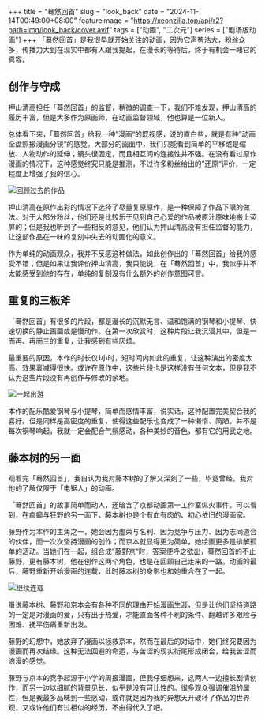 +++
title = "蓦然回首"
slug = "look_back"
date = "2024-11-14T00:49:00+08:00"
featureimage = "https://xeonzilla.top/api/r2?path=img/look_back/cover.avif"
tags = ["动画", "二次元"]
series = ["剧场版动画"]
+++
「蓦然回首」是我很早就开始关注的动画，因为它声势浩大，粉丝众多，传播力大到在现实中都有人跟我提起，在漫长的等待后，终于有机会一睹它的真容。

## 创作与守成
押山清高担任「蓦然回首」的监督，稍微的调查一下，我们不难发现，押山清高的履历丰富，但是大多作为原画师，在动画监督领域，他也算是一位新人。

总体看下来，「蓦然回首」给我一种”漫画“的既视感，说的直白些，就是有种”动画全盘照搬漫画分镜“的感觉。大部分的画面中，我们只能看到简单的平移或是缩放、人物动作的延伸；镜头很固定，而且相互间的连接性并不强。在没有看过原作漫画的情况下，这种感觉终究只能是推测，不过许多粉丝给出的”还原“评价，一定程度上增强了我的信心。

![回顾过去的作品](https://xeonzilla.top/api/r2?path=img/look_back/01.avif "回顾过去的作品")

押山清高在原作出彩的情况下选择了尽量复原原作，是一种保障了作品下限的做法。对于大部分粉丝，他们还是比较乐于见到自己心爱的作品被原汁原味地搬上荧屏的；但是我也听到了一些相反的意见，他们认为押山清高没有担任监督的能力，让这部作品在一味的复刻中失去的动画化的意义。

作为单纯的动画观众，我并不反感这种做法，如此创作出的「蓦然回首」给我的感受不错；但是如果让我评价押山清高，我只能说，在「蓦然回首」中，我似乎并不太能感受到他的存在，单纯的复制没有什么额外的创作意图可言。

## 重复的三板斧
「蓦然回首」有很多的片段，都是漫长的沉默无言、温和饱满的钢琴和小提琴、快速切换的静止画面或是慢动作。在第一次欣赏时，这种片段让我沉浸其中，但是一而再、再而三的重复，让我感到有些厌烦。

最重要的原因，本作的时长仅1小时，短时间内如此的重复，让这种演出的密度太高、效果衰减得很快。或许在原作中，这些片段也是这样没有任何文本，但是我不认为这些片段没有再创作与修改的余地。

![一起出游](https://xeonzilla.top/api/r2?path=img/look_back/02.avif "一起出游")

本作的配乐酷爱钢琴与小提琴，简单而感情丰富，说实话，这种配置完美契合我的喜好。但是同样是高密度的重复，使得这些配乐也变成了一种懒惰、简陋。并不是每次钢琴响起，我就一定会配合气氛感动，各种美妙的音色，都有它的用武之地。

## 藤本树的另一面
观看完「蓦然回首」，我自认为我对藤本树的了解又深刻了一些，毕竟曾经，我对他的了解仅限于「电锯人」的动画。

「蓦然回首」的故事简单而动人，还暗含了京都动画第一工作室纵火事件。可以看到，在疯癫与狂野的另一面下，藤本树也是个有血有肉的、初心依旧的漫画家。

藤野作为本作的主角之一，她会因为虚荣与名利、因为竞争与压力、因为志同道合的伙伴，而一次次坚持漫画的创作；而京本就显得更为简单，她绘画更多是排解孤单的活动。当她们在一起，组合成”藤野京“时，答案便呼之欲出，蓦然回首的不止藤野，更有藤本树，他在创作这两个角色，也是在回顾自己走来的一路。动画的最后，藤野重新开始漫画的连载，此时藤本树的身影也和她重合在了一起。

![继续连载](https://xeonzilla.top/api/r2?path=img/look_back/03.avif "继续连载")

虽说藤本树、藤野和京本会有各种不同的理由开始漫画生涯，但是让他们坚持道路的一定是对漫画的爱，只有出于热爱，才能直面各种不利的条件、翻越许多艰险与困难、抚平伤痛重新出发。

藤野的幻想中，她放弃了漫画以拯救京本，然而在最后的对话中，她们终究要因为漫画而再次结缘。这种无法回避的命运，与苦涩的现实衔尾形成闭合，给我苦涩而浪漫的感觉。

藤野与京本的竞争起源于小学的周报漫画，但我仔细想来，这两人一边擅长剧情创作，而另一边以细腻的背景见长，似乎是没有可比性的。很多观众强调催泪的属性，但是我最多品味到一些感动，或许就是因为我的异想天开破坏了作品的世界观，又或许他们有过相似的经历，不由得代入了吧。